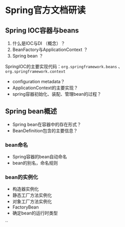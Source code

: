 # Spring官方文档研读

## Spring IOC容器与beans

1. 什么是IOC与DI （概念）？
2. BeanFactory与ApplicationContext ？
3. Spring bean ？

SpringIOC的主要实现代码：`org.springframework.beans` 、 `org.springframework.context`

* configuration metadata？
* ApplicationContext的主要实现？
* spring容器初始化、装配、管理bean的过程？

## Spring bean概述

* Spring bean在容器中的存在形式？
* BeanDefinition包含的主要信息？

### bean命名

* Spring容器的bean自动命名
* bean的别名，命名规则

### bean的实例化

* 构造器实例化
* 静态工厂方法实例化
* 对象工厂方法实例化
* FactoryBean
* 确定bean的运行时类型



``
